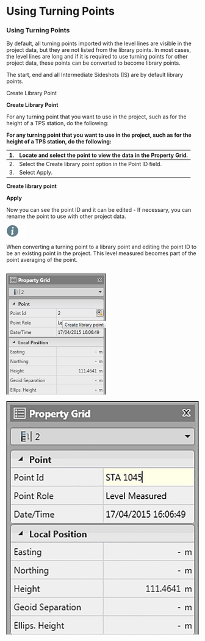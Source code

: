 # Using Turning Points

### Using Turning Points

By default, all turning points imported with the level lines are visible in the project data, but they are not listed from the library points. In most cases, the level lines are long and if it is required to use turning points for other project data, these points can be converted to become library points.

The start, end and all Intermediate Sideshots (IS) are by default library points.

Create Library Point

**Create Library Point**

For any turning point that you want to use in the project, such as for the height of a TPS station, do the following:

**For any turning point that you want to use in the project, such as for the height of a TPS station, do the following:**

| 1. | Locate and select the point to view the data in the Property Grid. |
| --- | --- |
| 2. | Select the Create library point option in the Point ID field. |
| 3. | Select Apply. |

**Create library point**

**Apply**

Now you can see the point ID and it can be edited - If necessary, you can rename the point to use with other project data.

![Image](./data/icons/note.gif)

When converting a turning point to a library point and editing the point ID to be an existing point in the project. This level measured becomes part of the point averaging of the point.

|  |  |
| --- | --- |

![Image](graphics/01013818.jpg)

![Image](graphics/01014355.jpg)

